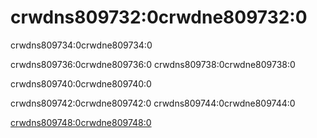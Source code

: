 # crwdns809732:0crwdne809732:0

<p class="description">crwdns809734:0crwdne809734:0</p>

crwdns809736:0crwdne809736:0 crwdns809738:0crwdne809738:0

crwdns809740:0crwdne809740:0

crwdns809742:0crwdne809742:0 crwdns809744:0crwdne809744:0

[crwdns809748:0crwdne809748:0](crwdns809746:0crwdne809746:0)